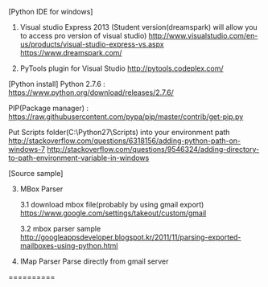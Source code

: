 [Python IDE for windows]
1. Visual studio Express 2013 (Student version(dreamspark) will allow you to access pro version of visual studio)
http://www.visualstudio.com/en-us/products/visual-studio-express-vs.aspx
https://www.dreamspark.com/

2. PyTools plugin for Visual Studio
http://pytools.codeplex.com/ 

[Python install]
Python 2.7.6 : https://www.python.org/download/releases/2.7.6/

PIP(Package manager) : https://raw.githubusercontent.com/pypa/pip/master/contrib/get-pip.py

Put Scripts folder(C:\Python27\Scripts) into your environment path
http://stackoverflow.com/questions/6318156/adding-python-path-on-windows-7
http://stackoverflow.com/questions/9546324/adding-directory-to-path-environment-variable-in-windows

[Source sample]

3. MBox Parser

	3.1 download mbox file(probably by using gmail export)
		https://www.google.com/settings/takeout/custom/gmail 

	3.2 mbox parser sample
		http://googleappsdeveloper.blogspot.kr/2011/11/parsing-exported-mailboxes-using-python.html

4. IMap Parser
	Parse directly from gmail server



==========
